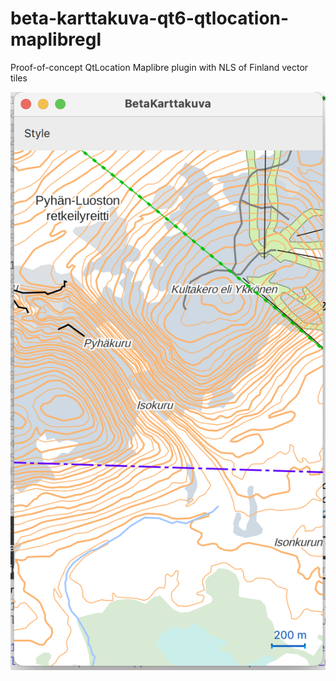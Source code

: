 # beta-karttakuva-qt6-qtlocation-maplibregl
Proof-of-concept QtLocation Maplibre plugin with NLS of Finland vector tiles

![Beta Karttakuva Qt6 qtlocation maplibregl  screenshot](index.png)

